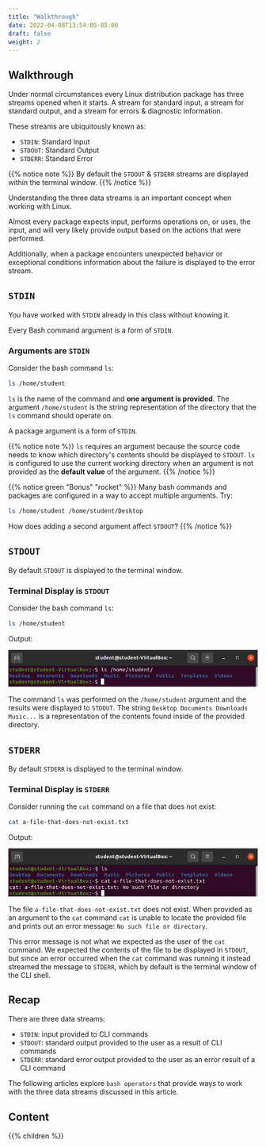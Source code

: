 ```yaml
---
title: "Walkthrough"
date: 2022-04-08T13:54:05-05:00
draft: false
weight: 2
---
```


## Walkthrough

Under normal circumstances every Linux distribution package has three streams opened when it starts. A stream for standard input, a stream for standard output, and a stream for errors & diagnostic information.

These streams are ubiquitously known as:
- `STDIN`: Standard Input
- `STDOUT`: Standard Output
- `STDERR`: Standard Error

{{% notice note %}}
By default the `STDOUT` & `STDERR` streams are displayed within the terminal window.
{{% /notice %}}

Understanding the three data streams is an important concept when working with Linux.

Almost every package expects input, performs operations on, or uses, the input, and will very likely provide output based on the actions that were performed. 

Additionally, when a package encounters unexpected behavior or exceptional conditions information about the failure is displayed to the error stream.

## `STDIN`

You have worked with `STDIN` already in this class without knowing it. 

Every Bash command argument is a form of `STDIN`.

### Arguments are `STDIN`

Consider the bash command `ls`:

```bash
ls /home/student
```

`ls` is the name of the command and **one argument is provided**. The argument `/home/student` is the string representation of the directory that the `ls` command should operate on.

A package argument is a form of `STDIN`.

{{% notice note %}}
`ls` requires an argument because the source code needs to know which directory's contents should be displayed to `STDOUT`. `ls` is configured to use the current working directory when an argument is not provided as the **default value** of the argument.
{{% /notice %}}

{{% notice green "Bonus" "rocket" %}}
Many bash commands and packages are configured in a way to accept multiple arguments. Try:
```bash
ls /home/student /home/student/Desktop
```
How does adding a second argument affect `STDOUT`?
{{% /notice %}}

## `STDOUT`

By default `STDOUT` is displayed to the terminal window.

### Terminal Display is `STDOUT`

Consider the bash command `ls`:

```bash
ls /home/student
```

Output:

![ls /home/student output](pictures/ls-stdout.png?classes=border)

The command `ls` was performed on the `/home/student` argument and the results were displayed to `STDOUT`. The string `Desktop Documents Downloads Music...` is a representation of the contents found inside of the provided directory.

## `STDERR`

By default `STDERR` is displayed to the terminal window.

### Terminal Display is `STDERR`

Consider running the `cat` command on a file that does not exist:

```bash
cat a-file-that-does-not-exist.txt
```

Output:

![cat a-file-that-does-not-exist.txt output](pictures/cat-nonexistant-file.png?classes=border)

The file `a-file-that-does-not-exist.txt` does not exist. When provided as an argument to the `cat` command `cat` is unable to locate the provided file and prints out an error message: `No such file or directory`.

This error message is not what we expected as the user of the `cat` command. We expected the contents of the file to be displayed in `STDOUT`, but since an error occurred when the `cat` command was running it instead streamed the message to `STDERR`, which by default is the terminal window of the CLI shell. 


## Recap

There are three data streams:

- `STDIN`: input provided to CLI commands
- `STDOUT`: standard output provided to the user as a result of CLI commands
- `STDERR`: standard error output provided to the user as an error result of a CLI command

The following articles explore `bash operators` that provide ways to work with the three data streams discussed in this article.

## Content

{{% children %}}